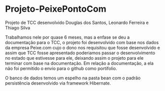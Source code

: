 # Projeto-PeixePontoCom
Projeto de TCC desenvolvido Douglas dos Santos, Leonardo Ferreira e Thiago Silva

Trabalhamos nele por quase 6 meses, mas a enfase se deu a documentação para o TCC, o projeto foi desenvolvido com base nos 
dados da empresa Peixe.com cujo o dono nos requisitou que fosse desenvolvido e assim que  TCC fosse apresentado 
poderiamos passar o desenvolvimento no estado que estivesse para ele, deixando assim o projeto para ele terminar com base na 
documentação. Em relação a documentação, a ela não foi permitido o envio para o github como portifolio.

O banco de dados temos um espelho na pasta bean com o padrão persistência desenvolvido via framework Hibernate.
